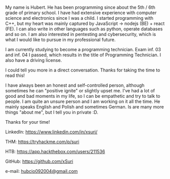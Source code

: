 My name is Hubert. He has been programming since about the 5th / 6th grade of primary school. I have had extensive experience with computer science and electronics since I was a child. I started programming with C++, but my heart was mainly captured by JavaScript -> nodejs (BE) + react (FE). I can also write in other languages such as python, operate databases and so on. I am also interested in pentesting and cybersecurity, which is what I would like to pursue in my professional future.

I am currently studying to become a programming technician. Exam inf. 03 and inf. 04 I passed, which results in the title of Programming Technician. I also have a driving license.

I could tell you more in a direct conversation. Thanks for taking the time to read this!

I have always been an honest and self-controlled person, although sometimes he can "positive ignite" or slightly upset me. I've had a lot of good and bad moments in my life, so I can be empathetic and try to talk to people. I am quite an unsure person and I am working on it all the time. He mainly speaks English and Polish and sometimes German. Is are many more things "about me", but I tell you in private :D. 

Thanks for your time!

LinkedIn: https://www.linkedin.com/in/xsuri/

THM: https://tryhackme.com/p/suri

HTB: https://app.hackthebox.com/users/211536

GitHub: https://github.com/xSuri

e-mail: hubcio092004@gmail.com

